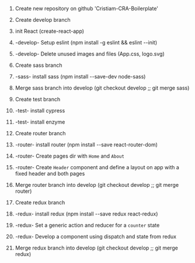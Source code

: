 1. Create new repository on github 'Cristiam-CRA-Boilerplate'

2. Create develop branch
3. init React (create-react-app)

4. -develop- Setup eslint (npm install -g eslint && eslint --init)
5. -develop- Delete unused images and files (App.css, logo.svg)

5. Create sass branch
6. -sass- install sass (npm install --save-dev node-sass)
7. Merge sass branch into develop (git checkout develop ;; git merge sass)

8. Create test branch
9. -test- install cypress
10. -test- install enzyme

11. Create router branch
12. -router- install router (npm install --save react-router-dom)
13. -router- Create pages dir with `Home` and `About`
14. -router- Create `Header` component and define a layout on app with a fixed header and both pages
15. Merge router branch into develop (git checkout develop ;; git merge router)

16. Create redux branch
17. -redux- install redux (npm install --save redux react-redux)
18. -redux- Set a generic action and reducer for a `counter` state
19. -redux- Develop a component using dispatch and state from redux 
20. Merge redux branch into develop (git checkout develop ;; git merge redux)